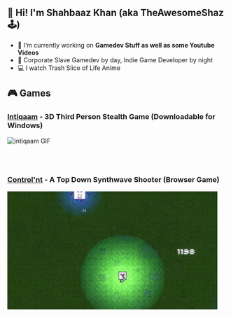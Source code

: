 ##  👋 Hi! I'm Shahbaaz Khan (aka TheAwesomeShaz 🕹)


- 🔭 I’m currently working on <b>Gamedev Stuff as well as some Youtube Videos</b> 
- 🌱 Corporate Slave Gamedev by day, Indie Game Developer by night
- 💻 I watch Trash Slice of Life Anime

<!--
**ShahbaazKhan-TheAwesomeShaz/ShahbaazKhan-TheAwesomeShaz** is a ✨ _special_ ✨ repository because its `README.md` (this file) appears on your GitHub profile.

-->

## 🎮 Games

### [Intiqaam](https://theawesomeshaz.itch.io/intiqaam) <b>- 3D Third Person Stealth Game (Downloadable for Windows)</b>
<p align="left"><img src="https://user-images.githubusercontent.com/51862748/116839944-c2e22280-abf1-11eb-851d-8fcc1f29fed7.gif" alt="intiqaam GIF"></p>

<br>  <br>


### [Control'nt](https://theawesomeshaz.itch.io/control-nt) <b>- A Top Down Synthwave Shooter (Browser Game)</b>
<p align="left"><img src="https://github.com/ShahbaazKhan-TheAwesomeShaz/ShahbaazKhan-TheAwesomeShaz/blob/master/Control'nt%20GIF.gif" alt="cool GIF"></p>










